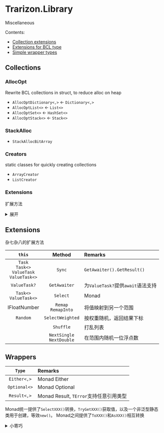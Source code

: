 ﻿# Trarizon.Library

Miscellaneous

Contents:

- [Collection extensions](#Collections)
- [Extensions for BCL type](#Extensions)
- [Simple wrapper types](#Wrappers)

## Collections

### AllocOpt

Rewrite BCL collections in struct, to reduce alloc on heap
- `AllocOptDictionary<,>` <- `Dictionary<,>`
- `AllocOptList<>` <- `List<>`
- `AllocOptSet<>` <- `HashSet<>`
- `AllocOptStack<>` <- `Stack<>`

### StackAlloc

- `StackAllocBitArray`

### Creators

static classes for quickly creating collections

- `ArrayCreator`
- `ListCreator`

### Extensions

扩展方法

<details>
<summary>展开</summary>

`this`|Method|Remarks
--:|:--|:--
`IEnumerable<>`|`ForEach`|`foreach`
`T[]`<br/>`List<>`|`Fill`|Fill the collection with specific value
`Dictionary<,>`<br/>`IDictionary<,>`|`GetOrAdd`|获取键的值，否则添加并返回值
`Dictionary<,>`<br/>`IDictionary<,>`|`AddOrUpdate`|Add or Update
`(ReadOnly)Span<>`<br/>`T[]`|`OffsetOf`|通过指针计算元素/子数组的下标值
`(ReadOnly)Span<>`|`IndexOf`|重载了从指定下标值开始查找的功能
`(ReadOnly)Span<>`|`ToReversedSpan`|获取翻转后的Span的视图
`T[]`<br/>`List<>`<br/>`Span<>`|`SortStably`|使用内置`Sort`实现的稳定排序
`T[,]`|`AsSpan`<br/>`AsReadOnlySpan`|将二维数组中的一行转为`Span<>`/`ROS<>`

LinQ-like extensions


<details>
<summary>表格注释</summary>

部分方法为多种集合进行了实现，下表中第一列指示实现类型，类型列表如下，不同类型的方法名添加了不同后缀以作区分
- `IEnumerable<>`
- `IList<>` : `List`
- `IReadOnlyList<>` : `ROList`

符号列表
- ❌：未实现
- ⭕：LinQ内部已实现或有分支判定
- ✔：已实现

</details>

Impl Type|Method|Remarks
:--|:-:|:--
✔|`Adjacent`|返回相邻的两个值（按下标(0,1), (1,2), ...）
✔|`AggregateSelect`|类LinQ的`Aggregate`，返回执行至每一个元素的结果
⭕✔✔|`AsXXX`|返回自身
✔✔✔|`ChunkPair`<br/>`ChunkTriple`|类LinQ的`Chunk`，返回结果为`ValueTuple`
✔|`CountsMoreThan`<br/>`CountsLessThan`<br/>`CountsAtLeast`<br/>`CountsAtMost`<br/>`CountsEqualsTo`<br/>`CountsBetween`|比较序列大小，可选out参数在小于指定值时返回当前序列大小
⭕⭕✔<br/>❌✔✔|`ElementAtOrDefault`<br/>`TryAt`|以安全方式按下标获取值
✔|`EmptyIfNull`|序列为`null`时返回空序列，否则返回自身
✔|`TryFirst`|判断序列是否有值，若有，返回第一个值
✔|`IsInOrder`<br/>`IsInOrderBy`|判断序列是否有序
✔|`Merge`|合并两个有序序列
✔|`MinMax`<br/>`MinMaxBy`|一次遍历返回序列中的最小值与最大值
✔✔✔|`PopFront`<br/>`PopFirst`<br/>`PopFrontWhile`|取出开头指定数量的元素（*非延迟加载*），并返回剩下的元素
✔✔✔|`Repeat`<br/>`RepeatForever`|将序列重复
⭕✔✔|`Reverse`|-
✔✔✔|`Rotate`|交换序列前后两个部分
✔|`TrySingle`<br/>`TrySingleOrNone`|判断序列是否仅含有1个值（或为空），并返回该值（或指定默认值）
✔|`StartsWith`|扩展了从指定位置开始判定的方法
⭕✔✔|`Take`|-
✔|`WhereSelect`|合并了LinQ的`Where`和`Select`，以此可以利用中间值

</details>

## Extensions

杂七杂八的扩展方法

`this`|Method|Remarks
:-:|:-:|:--
`Task`<br/>`Task<>`<br/>`ValueTask`<br/>`ValueTask<>`|`Sync`|`GetAwaiter().GetResult()`
`ValueTask?`|`GetAwaiter`|为`ValueTask?`提供`await`语法支持
`Task<>`<br/>`ValueTask<>`|`Select`|Monad
IFloatNumber|`Remap`<br/>`RemapInto`|将值映射到另一个范围
`Random`|`SelectWeighted`|按权重随机，返回结果下标
||`Shuffle`|打乱列表
||`NextSingle`<br/>`NextDouble`|在范围内随机一位浮点数

</details>

## Wrappers

`Type`|Remarks
:-:|:--
`Either<,>`|Monad Either
`Optional<>`|Monad Optional
`Result<,>`|Monad Result, `TError`支持任意引用类型

Monad统一提供了`SelectXXX()`转换，`TryGetXXX()`获取值，以及一个非泛型静态类用于创建，等效`new()`。
Monad之间提供了`ToXXX()`和`AsXXX()`相互转换


<details>
<summary>小寄巧</summary>

可以使用以下方式快速判断Monad并获取`Value`
``` csharp
if (optional.TryGetValue(out var value)) {
    Process(value);
}

// 第二个参数可省略
if (result.TryGetValue(out var val, out var err) {
    Process(val);
}
else {
    Process(err);
}
```

</details>